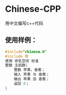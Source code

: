 # Chinese-CPP
用中文编写c++代码
## 使用样例：
```cpp
#include"chinese.h"
#include 库
使用 命名空间 标准
整数 主函数{
	整数 苹果，香蕉；
	输入 苹果 与 香蕉；
	输出 苹果 加 香蕉；
	返回 0；
}
```
